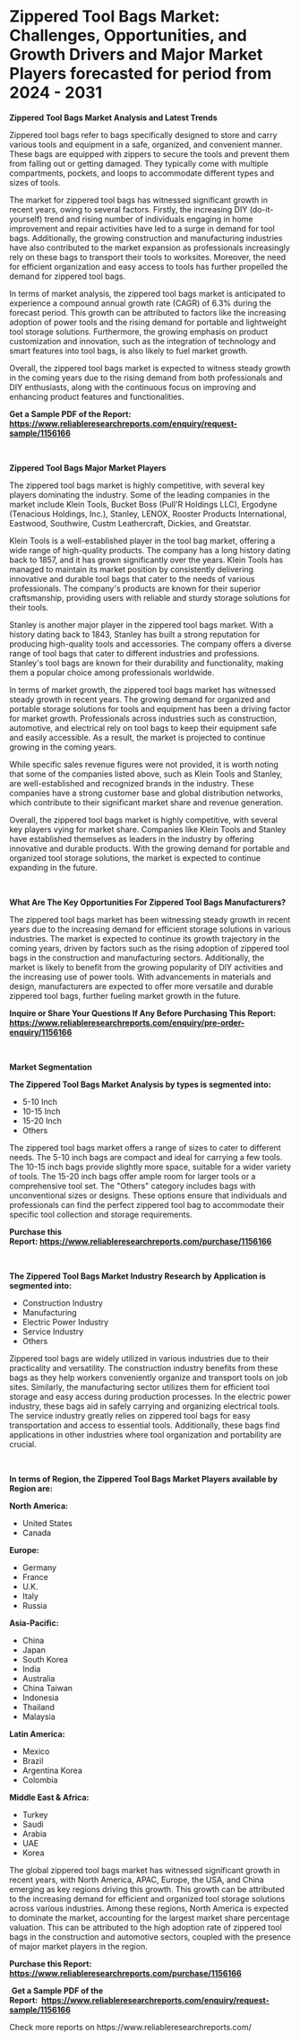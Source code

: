 <p><h1>Zippered Tool Bags Market: Challenges, Opportunities, and Growth Drivers and Major Market Players forecasted for period from 2024 - 2031</h1></p><p><strong>Zippered Tool Bags Market Analysis and Latest Trends</strong></p>
<p><p>Zippered tool bags refer to bags specifically designed to store and carry various tools and equipment in a safe, organized, and convenient manner. These bags are equipped with zippers to secure the tools and prevent them from falling out or getting damaged. They typically come with multiple compartments, pockets, and loops to accommodate different types and sizes of tools.</p><p>The market for zippered tool bags has witnessed significant growth in recent years, owing to several factors. Firstly, the increasing DIY (do-it-yourself) trend and rising number of individuals engaging in home improvement and repair activities have led to a surge in demand for tool bags. Additionally, the growing construction and manufacturing industries have also contributed to the market expansion as professionals increasingly rely on these bags to transport their tools to worksites. Moreover, the need for efficient organization and easy access to tools has further propelled the demand for zippered tool bags.</p><p>In terms of market analysis, the zippered tool bags market is anticipated to experience a compound annual growth rate (CAGR) of 6.3% during the forecast period. This growth can be attributed to factors like the increasing adoption of power tools and the rising demand for portable and lightweight tool storage solutions. Furthermore, the growing emphasis on product customization and innovation, such as the integration of technology and smart features into tool bags, is also likely to fuel market growth.</p><p>Overall, the zippered tool bags market is expected to witness steady growth in the coming years due to the rising demand from both professionals and DIY enthusiasts, along with the continuous focus on improving and enhancing product features and functionalities.</p></p>
<p><strong>Get a Sample PDF of the Report:&nbsp; <a href="https://www.reliableresearchreports.com/enquiry/request-sample/1156166">https://www.reliableresearchreports.com/enquiry/request-sample/1156166</a></strong></p>
<p>&nbsp;</p>
<p><strong>Zippered Tool Bags Major Market Players</strong></p>
<p><p>The zippered tool bags market is highly competitive, with several key players dominating the industry. Some of the leading companies in the market include Klein Tools, Bucket Boss (Pull'R Holdings LLC), Ergodyne (Tenacious Holdings, Inc.), Stanley, LENOX, Rooster Products International, Eastwood, Southwire, Custm Leathercraft, Dickies, and Greatstar.</p><p>Klein Tools is a well-established player in the tool bag market, offering a wide range of high-quality products. The company has a long history dating back to 1857, and it has grown significantly over the years. Klein Tools has managed to maintain its market position by consistently delivering innovative and durable tool bags that cater to the needs of various professionals. The company's products are known for their superior craftsmanship, providing users with reliable and sturdy storage solutions for their tools.</p><p>Stanley is another major player in the zippered tool bags market. With a history dating back to 1843, Stanley has built a strong reputation for producing high-quality tools and accessories. The company offers a diverse range of tool bags that cater to different industries and professions. Stanley's tool bags are known for their durability and functionality, making them a popular choice among professionals worldwide.</p><p>In terms of market growth, the zippered tool bags market has witnessed steady growth in recent years. The growing demand for organized and portable storage solutions for tools and equipment has been a driving factor for market growth. Professionals across industries such as construction, automotive, and electrical rely on tool bags to keep their equipment safe and easily accessible. As a result, the market is projected to continue growing in the coming years.</p><p>While specific sales revenue figures were not provided, it is worth noting that some of the companies listed above, such as Klein Tools and Stanley, are well-established and recognized brands in the industry. These companies have a strong customer base and global distribution networks, which contribute to their significant market share and revenue generation.</p><p>Overall, the zippered tool bags market is highly competitive, with several key players vying for market share. Companies like Klein Tools and Stanley have established themselves as leaders in the industry by offering innovative and durable products. With the growing demand for portable and organized tool storage solutions, the market is expected to continue expanding in the future.</p></p>
<p>&nbsp;</p>
<p><strong>What Are The Key Opportunities For Zippered Tool Bags Manufacturers?</strong></p>
<p><p>The zippered tool bags market has been witnessing steady growth in recent years due to the increasing demand for efficient storage solutions in various industries. The market is expected to continue its growth trajectory in the coming years, driven by factors such as the rising adoption of zippered tool bags in the construction and manufacturing sectors. Additionally, the market is likely to benefit from the growing popularity of DIY activities and the increasing use of power tools. With advancements in materials and design, manufacturers are expected to offer more versatile and durable zippered tool bags, further fueling market growth in the future.</p></p>
<p><strong>Inquire or Share Your Questions If Any Before Purchasing This Report: <a href="https://www.reliableresearchreports.com/enquiry/pre-order-enquiry/1156166">https://www.reliableresearchreports.com/enquiry/pre-order-enquiry/1156166</a></strong></p>
<p>&nbsp;</p>
<p><strong>Market Segmentation</strong></p>
<p><strong>The Zippered Tool Bags Market Analysis by types is segmented into:</strong></p>
<p><ul><li>5-10 Inch</li><li>10-15 Inch</li><li>15-20 Inch</li><li>Others</li></ul></p>
<p><p>The zippered tool bags market offers a range of sizes to cater to different needs. The 5-10 inch bags are compact and ideal for carrying a few tools. The 10-15 inch bags provide slightly more space, suitable for a wider variety of tools. The 15-20 inch bags offer ample room for larger tools or a comprehensive tool set. The "Others" category includes bags with unconventional sizes or designs. These options ensure that individuals and professionals can find the perfect zippered tool bag to accommodate their specific tool collection and storage requirements.</p></p>
<p><strong>Purchase this Report:&nbsp;<a href="https://www.reliableresearchreports.com/purchase/1156166">https://www.reliableresearchreports.com/purchase/1156166</a></strong></p>
<p>&nbsp;</p>
<p><strong>The Zippered Tool Bags Market Industry Research by Application is segmented into:</strong></p>
<p><ul><li>Construction Industry</li><li>Manufacturing</li><li>Electric Power Industry</li><li>Service Industry</li><li>Others</li></ul></p>
<p><p>Zippered tool bags are widely utilized in various industries due to their practicality and versatility. The construction industry benefits from these bags as they help workers conveniently organize and transport tools on job sites. Similarly, the manufacturing sector utilizes them for efficient tool storage and easy access during production processes. In the electric power industry, these bags aid in safely carrying and organizing electrical tools. The service industry greatly relies on zippered tool bags for easy transportation and access to essential tools. Additionally, these bags find applications in other industries where tool organization and portability are crucial.</p></p>
<p>&nbsp;</p>
<p><strong>In terms of Region, the Zippered Tool Bags Market Players available by Region are:</strong></p>
<p>
    <p> <strong> North America: </strong>
        <ul>
            <li>United States</li>
            <li>Canada</li>
        </ul>
        </p> 
    <p> <strong> Europe: </strong>
        <ul>
            <li>Germany</li>
            <li>France</li>
            <li>U.K.</li>
            <li>Italy</li>
            <li>Russia</li>
        </ul>
        </p> 
    <p> <strong> Asia-Pacific: </strong>
        <ul>
            <li>China</li>
            <li>Japan</li>
            <li>South Korea</li>
            <li>India</li>
            <li>Australia</li>
            <li>China Taiwan</li>
            <li>Indonesia</li>
            <li>Thailand</li>
            <li>Malaysia</li>
        </ul>
        </p> 
    <p> <strong> Latin America: </strong>
        <ul>
            <li>Mexico</li>
            <li>Brazil</li>
            <li>Argentina Korea</li>
            <li>Colombia</li>
        </ul>
        </p> 
    <p> <strong> Middle East & Africa: </strong>
        <ul>
            <li>Turkey</li>
            <li>Saudi</li>
            <li>Arabia</li>
            <li>UAE</li>
            <li>Korea</li>
        </ul>
    </p>
    </p>
<p><p>The global zippered tool bags market has witnessed significant growth in recent years, with North America, APAC, Europe, the USA, and China emerging as key regions driving this growth. This growth can be attributed to the increasing demand for efficient and organized tool storage solutions across various industries. Among these regions, North America is expected to dominate the market, accounting for the largest market share percentage valuation. This can be attributed to the high adoption rate of zippered tool bags in the construction and automotive sectors, coupled with the presence of major market players in the region.</p></p>
<p><strong>Purchase this Report: <a href="https://www.reliableresearchreports.com/purchase/1156166">https://www.reliableresearchreports.com/purchase/1156166</a></strong></p>
<p>&nbsp;<strong>Get a Sample PDF of the Report:&nbsp;&nbsp;<a href="https://www.reliableresearchreports.com/enquiry/request-sample/1156166">https://www.reliableresearchreports.com/enquiry/request-sample/1156166</a></strong></p>
<p><strong></strong></p>
<p>Check more reports on https://www.reliableresearchreports.com/</p>